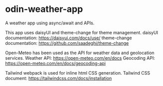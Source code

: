 # odin-weather-app
A weather app using async/await and APIs.

This app uses daisyUI and theme-change for theme management. 
daisyUI documentation: https://daisyui.com/docs/use/
theme-change documentation: https://github.com/saadeghi/theme-change

Open-Meteo has been used as the API for weather data and geolocation services.
Weather API: https://open-meteo.com/en/docs
Geocoding API: https://open-meteo.com/en/docs/geocoding-api

Tailwind webpack is used for inline html CSS generation.
Tailwind CSS document: https://tailwindcss.com/docs/installation
